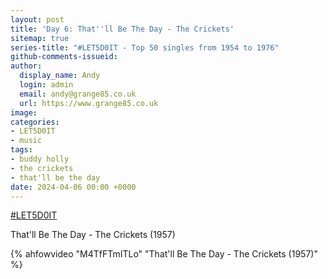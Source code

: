 ```yaml
---
layout: post
title: 'Day 6: That''ll Be The Day - The Crickets'
sitemap: true
series-title: "#LET5D0IT - Top 50 singles from 1954 to 1976"
github-comments-issueid:
author:
  display_name: Andy
  login: admin
  email: andy@grange85.co.uk
  url: https://www.grange85.co.uk
image:
categories:
- LET5D0IT
- music
tags:
- buddy holly
- the crickets
- that'll be the day
date: 2024-04-06 00:00 +0000
---
```

[#LET5D0IT](https://bsky.app/profile/let5d0it.bsky.social)

That'll Be The Day - The Crickets (1957)

{% ahfowvideo "M4TfFTmITLo" "That'll Be The Day - The Crickets (1957)" %}
